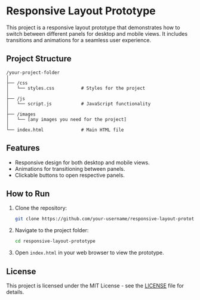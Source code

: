# Responsive Layout Prototype

This project is a responsive layout prototype that demonstrates how to switch between different panels for desktop and mobile views. It includes transitions and animations for a seamless user experience.

## Project Structure

```
/your-project-folder
│
├── /css
│   └── styles.css          # Styles for the project
│
├── /js
│   └── script.js           # JavaScript functionality
│
├── /images
│   └── [any images you need for the project]
│
└── index.html              # Main HTML file
```

## Features

- Responsive design for both desktop and mobile views.
- Animations for transitioning between panels.
- Clickable buttons to open respective panels.

## How to Run

1. Clone the repository:
   ```bash
   git clone https://github.com/your-username/responsive-layout-prototype.git
   ```
2. Navigate to the project folder:
   ```bash
   cd responsive-layout-prototype
   ```
3. Open `index.html` in your web browser to view the prototype.

## License

This project is licensed under the MIT License - see the [LICENSE](LICENSE) file for details.
